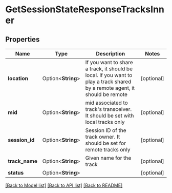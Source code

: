# GetSessionStateResponseTracksInner

## Properties

Name | Type | Description | Notes
------------ | ------------- | ------------- | -------------
**location** | Option<**String**> | If you want to share a track, it should be local. If you want to play a track shared by a remote agent, it should be remote | [optional]
**mid** | Option<**String**> | mid associated to track's transceiver. It should be set with local tracks only | [optional]
**session_id** | Option<**String**> | Session ID of the track owner. It should be set for remote tracks only | [optional]
**track_name** | Option<**String**> | Given name for the track | [optional]
**status** | Option<**String**> |  | [optional]

[[Back to Model list]](../README.md#documentation-for-models) [[Back to API list]](../README.md#documentation-for-api-endpoints) [[Back to README]](../README.md)


